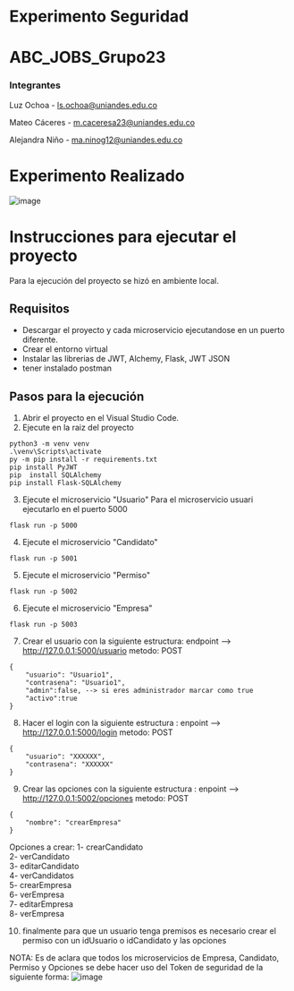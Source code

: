 # Experimento Seguridad

# ABC_JOBS_Grupo23

### Integrantes 

Luz Ochoa - ls.ochoa@uniandes.edu.co

Mateo Cáceres - m.caceresa23@uniandes.edu.co

Alejandra Niño - ma.ninog12@uniandes.edu.co

# Experimento Realizado
![image](https://github.com/AlejandraNGomez12/ExperimentoSeguridad/assets/123474214/8c42c55d-017a-428f-a68a-ba58a9a64d61)

# Instrucciones para ejecutar el proyecto

Para la ejecución del proyecto se hizó en ambiente local.

## Requisitos

* Descargar el proyecto y cada microservicio ejecutandose en un puerto diferente.
* Crear el entorno virtual
* Instalar las librerias de JWT, Alchemy, Flask, JWT JSON
* tener instalado postman

## Pasos para la ejecución
1. Abrir el proyecto en el Visual Studio Code.
2. Ejecute en la raiz del proyecto
```shell
python3 -m venv venv
.\venv\Scripts\activate                            
py -m pip install -r requirements.txt
pip install PyJWT
pip  install SQLAlchemy
pip install Flask-SQLAlchemy
```
3. Ejecute el microservicio "Usuario"
   Para el microservicio usuari ejecutarlo en el puerto 5000
```shell
flask run -p 5000
```

4. Ejecute el microservicio "Candidato"
```shell
flask run -p 5001
```

5. Ejecute el microservicio "Permiso"
```shell
flask run -p 5002
```

6. Ejecute el microservicio "Empresa"
```shell
flask run -p 5003
```

7. Crear el usuario con la siguiente estructura:
   endpoint --> http://127.0.0.1:5000/usuario
   metodo: POST
```shell
{
    "usuario": "Usuario1",
    "contrasena": "Usuario1",
    "admin":false, --> si eres administrador marcar como true
    "activo":true
}

```

8. Hacer el login con la siguiente estructura :
   enpoint --> http://127.0.0.1:5000/login
   metodo: POST
   
```shell
{
    "usuario": "XXXXXX",
    "contrasena": "XXXXXX"
}
```


9. Crear las opciones  con la siguiente estructura :
   enpoint --> http://127.0.0.1:5002/opciones
   metodo: POST
```shell
{
    "nombre": "crearEmpresa"
}
```
 Opciones a crear:
   1- crearCandidato     		
   2- verCandidato				
   3- editarCandidato	
   4- verCandidatos		
   5- crearEmpresa		
   6- verEmpresa				
   7- editarEmpresa		
   8- verEmpresa

10. finalmente para que un usuario tenga premisos es necesario crear el permiso con un idUsuario o idCandidato y las opciones


NOTA: Es de aclara que todos los microservicios de Empresa, Candidato, Permiso y Opciones se debe hacer uso del Token de seguridad de la siguiente forma:
![image](https://github.com/AlejandraNGomez12/ExperimentoSeguridad/assets/123474214/dfc20b3c-3a60-4713-912e-fe5e19d27954)



